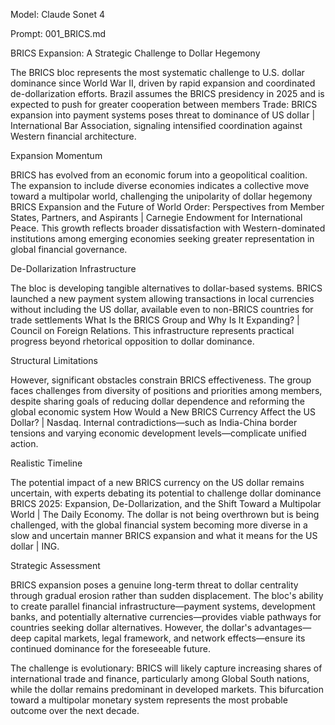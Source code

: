 Model: Claude Sonet 4

Prompt: 001_BRICS.md

BRICS Expansion: A Strategic Challenge to Dollar Hegemony

The BRICS bloc represents the most systematic challenge to U.S. dollar dominance since World War II, driven by rapid expansion and coordinated de-dollarization efforts. Brazil assumes the BRICS presidency in 2025 and is expected to push for greater cooperation between members Trade: BRICS expansion into payment systems poses threat to dominance of US dollar | International Bar Association, signaling intensified coordination against Western financial architecture.

Expansion Momentum

BRICS has evolved from an economic forum into a geopolitical coalition. The expansion to include diverse economies indicates a collective move toward a multipolar world, challenging the unipolarity of dollar hegemony BRICS Expansion and the Future of World Order: Perspectives from Member States, Partners, and Aspirants | Carnegie Endowment for International Peace. This growth reflects broader dissatisfaction with Western-dominated institutions among emerging economies seeking greater representation in global financial governance.

De-Dollarization Infrastructure

The bloc is developing tangible alternatives to dollar-based systems. BRICS launched a new payment system allowing transactions in local currencies without including the US dollar, available even to non-BRICS countries for trade settlements What Is the BRICS Group and Why Is It Expanding? | Council on Foreign Relations. This infrastructure represents practical progress beyond rhetorical opposition to dollar dominance.

Structural Limitations

However, significant obstacles constrain BRICS effectiveness. The group faces challenges from diversity of positions and priorities among members, despite sharing goals of reducing dollar dependence and reforming the global economic system How Would a New BRICS Currency Affect the US Dollar? | Nasdaq. Internal contradictions—such as India-China border tensions and varying economic development levels—complicate unified action.

Realistic Timeline

The potential impact of a new BRICS currency on the US dollar remains uncertain, with experts debating its potential to challenge dollar dominance BRICS 2025: Expansion, De-Dollarization, and the Shift Toward a Multipolar World | The Daily Economy. The dollar is not being overthrown but is being challenged, with the global financial system becoming more diverse in a slow and uncertain manner BRICS expansion and what it means for the US dollar | ING.

Strategic Assessment

BRICS expansion poses a genuine long-term threat to dollar centrality through gradual erosion rather than sudden displacement. The bloc's ability to create parallel financial infrastructure—payment systems, development banks, and potentially alternative currencies—provides viable pathways for countries seeking dollar alternatives. However, the dollar's advantages—deep capital markets, legal framework, and network effects—ensure its continued dominance for the foreseeable future.

The challenge is evolutionary: BRICS will likely capture increasing shares of international trade and finance, particularly among Global South nations, while the dollar remains predominant in developed markets. This bifurcation toward a multipolar monetary system represents the most probable outcome over the next decade.
